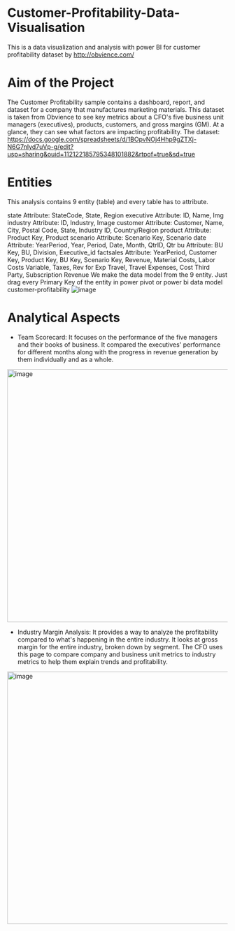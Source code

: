 # Customer-Profitability-Data-Visualisation
This is a data visualization and analysis with power BI for customer profitability dataset by http://obvience.com/

# Aim of the Project
The Customer Profitability sample contains a dashboard, report, and dataset for a company that manufactures marketing materials.
This dataset is taken from Obvience to see key metrics about a CFO's five business unit managers (executives), products, customers, and gross margins (GM). At a glance, they can see what factors are impacting profitability.
The dataset: https://docs.google.com/spreadsheets/d/1BOpvNOj4Hhp9gZTXj-N6G7nIyd7uVp-g/edit?usp=sharing&ouid=112122185795348101882&rtpof=true&sd=true

# Entities
This analysis contains 9 entity (table) and every table has to attribute.

state
Attribute: StateCode, State, Region
executive
Attribute: ID, Name, Img
industry
Attribute: ID, Industry, Image
customer
Attribute: Customer, Name, City, Postal Code, State, Industry ID, Country/Region
product
Attribute: Product Key, Product
scenario
Attribute: Scenario Key, Scenario
date
Attribute: YearPeriod, Year, Period, Date, Month, QtrID, Qtr
bu
Attribute: BU Key, BU, Division, Executive_id
factsales
Attribute: YearPeriod, Customer Key, Product Key, BU Key, Scenario Key, Revenue, Material Costs, Labor Costs Variable, Taxes, Rev for Exp Travel, Travel Expenses, Cost Third Party, Subscription Revenue
We make the data model from the 9 entity. Just drag every Primary Key of the entity in power pivot or power bi data model
customer-profitability
![image](https://user-images.githubusercontent.com/101447005/163392693-a1a7501d-e2de-49c3-b502-2cffa6ad8f89.png)

# Analytical Aspects
- Team Scorecard:
It focuses on the performance of the five managers and their books of business.
It compared the executives' performance for different months along with the progress in revenue generation by them individually and as a whole.
<img width="579" alt="image" src="https://user-images.githubusercontent.com/101447005/163394981-e746789b-4149-4cff-a789-4fa6ed0518e2.png">

- Industry Margin Analysis:
It provides a way to analyze the profitability compared to what's happening in the entire industry.
It looks at gross margin for the entire industry, broken down by segment. The CFO uses this page to compare company and business unit metrics to industry metrics to help them explain trends and profitability.
<img width="578" alt="image" src="https://user-images.githubusercontent.com/101447005/163395099-edea7b1f-9e74-4809-bddf-f6855d233590.png">
